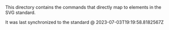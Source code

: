 This directory contains the commands that directly map to elements in the SVG standard.

It was last synchronized to the standard @ 2023-07-03T19:19:58.8182567Z
